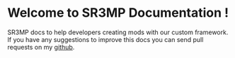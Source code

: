 # Welcome to SR3MP Documentation !

SR3MP docs to help developers creating mods with our custom framework. If you have any suggestions to improve this docs you can send pull requests on my [github](https://github.com/K3rhos/SR3MP-Docs).
